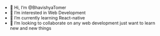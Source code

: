 - 👋 Hi, I’m @BhavishyaTomer
- 👀 I’m interested in Web Development
- 🌱 I’m currently learning React-native
- 💞️ I’m looking to collaborate on any web development just want to learn new and new things



